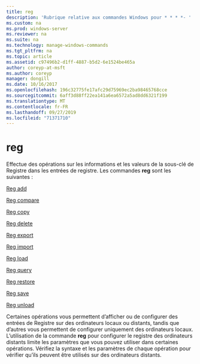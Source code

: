 ```yaml
---
title: reg
description: 'Rubrique relative aux commandes Windows pour * * * *- '
ms.custom: na
ms.prod: windows-server
ms.reviewer: na
ms.suite: na
ms.technology: manage-windows-commands
ms.tgt_pltfrm: na
ms.topic: article
ms.assetid: c97496b2-d1ff-4887-b5d2-6e1524be465a
author: coreyp-at-msft
ms.author: coreyp
manager: dongill
ms.date: 10/16/2017
ms.openlocfilehash: 196c32775fe17afc29d75969ec2ba98465768cce
ms.sourcegitcommit: 6aff3d88ff22ea141a6ea6572a5ad8dd6321f199
ms.translationtype: MT
ms.contentlocale: fr-FR
ms.lasthandoff: 09/27/2019
ms.locfileid: "71371710"
---
```

# <a name="reg"></a>reg



Effectue des opérations sur les informations et les valeurs de la sous-clé de Registre dans les entrées de registre. Les commandes **reg** sont les suivantes :

[Reg add](reg-add.md)

[Reg compare](reg-compare.md)

[Reg copy](reg-copy.md)

[Reg delete](reg-delete.md)

[Reg export](reg-export.md)

[Reg import](reg-import.md)

[Reg load](reg-load.md)

[Reg query](reg-query.md)

[Reg restore](reg-restore.md)

[Reg save](reg-save.md)

[Reg unload](reg-unload.md)

Certaines opérations vous permettent d’afficher ou de configurer des entrées de Registre sur des ordinateurs locaux ou distants, tandis que d’autres vous permettent de configurer uniquement des ordinateurs locaux. L’utilisation de la commande **reg** pour configurer le registre des ordinateurs distants limite les paramètres que vous pouvez utiliser dans certaines opérations. Vérifiez la syntaxe et les paramètres de chaque opération pour vérifier qu’ils peuvent être utilisés sur des ordinateurs distants.